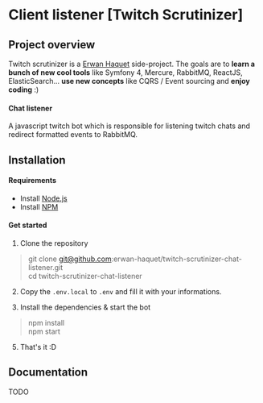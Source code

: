 # Client listener [Twitch Scrutinizer]

## Project overview 
Twitch scrutinizer is a [Erwan Haquet](https://github.com/erwan-haquet) side-project.
The goals are to **learn a bunch of new cool tools** like Symfony 4, Mercure, RabbitMQ, ReactJS, ElasticSearch... **use new concepts** like CQRS / Event sourcing and **enjoy coding** :)

#### Chat listener 
A javascript twitch bot which is responsible for listening twitch chats and redirect formatted events to RabbitMQ.

## Installation

#### Requirements

- Install [Node.js](https://nodejs.org/en/download/)
- Install [NPM](https://www.npmjs.com/get-npm)

#### Get started

1) Clone the repository

> git clone git@github.com:erwan-haquet/twitch-scrutinizer-chat-listener.git   
> cd twitch-scrutinizer-chat-listener

2) Copy the `.env.local` to `.env` and fill it with your informations.

3) Install the dependencies & start the bot

 > npm install  
 > npm start
 
5) That's it :D

## Documentation
TODO 

